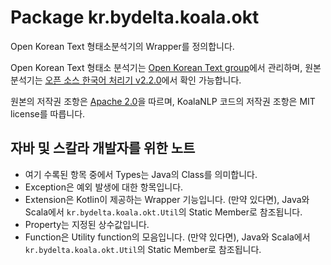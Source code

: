 # Package kr.bydelta.koala.okt

Open Korean Text 형태소분석기의 Wrapper를 정의합니다.

Open Korean Text 형태소 분석기는 [Open Korean Text group](http://github.com/open-korean-text)에서 관리하며,
원본 분석기는 [오픈 소스 한국어 처리기 v2.2.0](http://openkoreantext.org)에서 확인 가능합니다.

원본의 저작권 조항은 [Apache 2.0](https://tldrlegal.com/license/apache-license-2.0-(apache-2.0))을 따르며,
KoalaNLP 코드의 저작권 조항은 MIT license를 따릅니다.


## 자바 및 스칼라 개발자를 위한 노트

- 여기 수록된 항목 중에서 Types는 Java의 Class를 의미합니다.
- Exception은 예외 발생에 대한 항목입니다.
- Extension은 Kotlin이 제공하는 Wrapper 기능입니다. 
  (만약 있다면), Java와 Scala에서 `kr.bydelta.koala.okt.Util`의 Static Member로 참조됩니다.
- Property는 지정된 상수값입니다.
- Function은 Utility function의 모음입니다. 
  (만약 있다면), Java와 Scala에서 `kr.bydelta.koala.okt.Util`의 Static Member로 참조됩니다.
